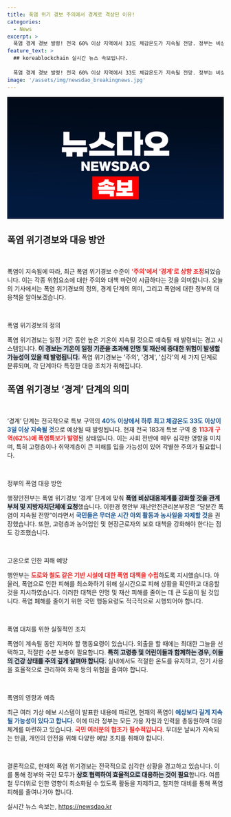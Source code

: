 ```yaml
---
title: 폭염 위기 경보 주의에서 경계로 격상된 이유!
categories:
  - News
excerpt: >
  폭염 경계 경보 발령! 전국 60% 이상 지역에서 33도 체감온도가 지속될 전망. 정부는 비상대응체계 가동과 취약계층 보호에 나섰다. 더위 속에서 안전은 당신의 손에!
feature_text: >
  ## koreablockchain 실시간 뉴스 속보입니다.

  폭염 경계 경보 발령! 전국 60% 이상 지역에서 33도 체감온도가 지속될 전망. 정부는 비상대응체계 가동과 취약계층 보호에 나섰다. 더위 속에서 안전은 당신의 손에!
image: '/assets/img/newsdao_breakingnews.jpg'
---
```


<p><img src="/assets/img/newsdao_breakingnews.jpg" alt="koreablockchain 속보" /></p>

<h2 data-ke-size="size26">폭염 위기경보와 대응 방안</h2>

<p data-ke-size="size16">&nbsp;</p>

<p>폭염이 지속됨에 따라, 최근 폭염 위기경보 수준이 <b><span style="color: #ee2323;">‘주의’에서 ‘경계’로 상향 조정</span></b>되었습니다. 이는 각종 위험요소에 대한 주의와 대책 마련이 시급하다는 것을 의미합니다. 오늘의 기사에서는 폭염 위기경보의 정의, 경계 단계의 의미, 그리고 폭염에 대한 정부의 대응책을 알아보겠습니다. </p>

<p data-ke-size="size16">&nbsp;</p>

<p>폭염 위기경보의 정의</p>

<p>폭염 위기경보는 일정 기간 동안 높은 기온이 지속될 것으로 예측될 때 발령되는 경고 시스템입니다. <b><span style="background-color: #21538527;">이 경보는 기온이 일정 기준을 초과해 인명 및 재산에 중대한 위험이 발생할 가능성이 있을 때 발령됩니다.</span></b> 폭염 위기경보는 '주의', '경계', '심각'의 세 가지 단계로 분류되며, 각 단계마다 특정한 대응 조치가 취해집니다. </p>

<h2 data-ke-size="size26">폭염 위기경보 ‘경계’ 단계의 의미</h2>

<p data-ke-size="size16">&nbsp;</p>

<p>‘경계’ 단계는 전국적으로 특보 구역의 <b><span style="color: #1a5490;">40% 이상에서 하루 최고 체감온도 33도 이상이 3일 이상 지속될 것</span></b>으로 예상될 때 발령됩니다. 현재 전국 183개 특보 구역 중 <b><span style="color: #ee2323;">113개 구역(62%)에 폭염특보가 발령</span></b>된 상태입니다. 이는 사회 전반에 매우 심각한 영향을 미치며, 특히 고령층이나 취약계층이 큰 피해를 입을 가능성이 있어 각별한 주의가 필요합니다.</p>

<p data-ke-size="size16">&nbsp;</p>

<p>정부의 폭염 대응 방안</p>

<p>행정안전부는 폭염 위기경보 ‘경계’ 단계에 맞춰 <b><span style="background-color: #21538527;">폭염 비상대응체계를 강화할 것을 관계 부처 및 지방자치단체에 요청</span></b>했습니다. 이한경 행안부 재난안전관리본부장은 “당분간 폭염이 지속될 전망”이라면서 <b><span style="color: #1a5490;">국민들은 무더운 시간 야외 활동과 농사일을 자제할 것</span></b>을 권장했습니다. 또한, 고령층과 농어업인 및 현장근로자의 보호 대책을 강화해야 한다는 점도 강조했습니다.</p>

<p data-ke-size="size16">&nbsp;</p>

<p>고온으로 인한 피해 예방</p>

<p>행안부는 <b><span style="color: #ee2323;">도로와 철도 같은 기반 시설에 대한 폭염 대책을 수립</span></b>하도록 지시했습니다. 아울러, 폭염으로 인한 피해를 최소화하기 위해 실시간으로 피해 상황을 확인하고 대응할 것을 지시하였습니다. 이러한 대책은 인명 및 재산 피해를 줄이는 데 큰 도움이 될 것입니다. 폭염 폐해를 줄이기 위한 국민 행동요령도 적극적으로 시행되어야 합니다.</p>

<p data-ke-size="size16">&nbsp;</p>

<p>폭염 대처를 위한 실질적인 조치</p>

<p>폭염이 계속될 동안 지켜야 할 행동요령이 있습니다. 외출을 할 때에는 최대한 그늘을 선택하고, 적절한 수분 보충이 필요합니다. <b><span style="background-color: #21538527;">특히 고령층 및 어린이들과 함께하는 경우, 이들의 건강 상태를 주의 깊게 살펴야 합니다.</span></b> 실내에서도 적절한 온도를 유지하고, 전기 사용을 효율적으로 관리하여 화재 등의 위험을 줄여야 합니다.</p>

<p data-ke-size="size16">&nbsp;</p>

<p>폭염의 영향과 예측</p>

<p>최근 여러 기상 예보 시스템이 발표한 내용에 따르면, 현재의 폭염이 <b><span style="color: #1a5490;">예상보다 길게 지속될 가능성이 있다고 합니다.</span></b> 이에 따라 정부는 모든 가용 자원과 인력을 총동원하여 대응 체계를 마련하고 있습니다. <b><span style="color: #ee2323;">국민 여러분의 협조가 필수적입니다.</span></b> 무더운 날씨가 지속되는 만큼, 개인의 안전을 위해 다양한 예방 조치를 취해야 합니다.</p>

<p data-ke-size="size16">&nbsp;</p>

<p>결론적으로, 현재의 폭염 위기경보는 전국적으로 심각한 상황을 경고하고 있습니다. 이를 통해 정부와 국민 모두가 <b><span style="background-color: #21538527;">상호 협력하여 효율적으로 대응하는 것이 필요</span></b>합니다. 여름철 무더위로 인한 영향이 최소화될 수 있도록 활동을 자제하고, 철저한 대비를 통해 폭염 피해를 줄여나가야 합니다.</p>
실시간 뉴스 속보는, <a href="https://newsdao.kr" rel="dofollow">https://newsdao.kr</a>


